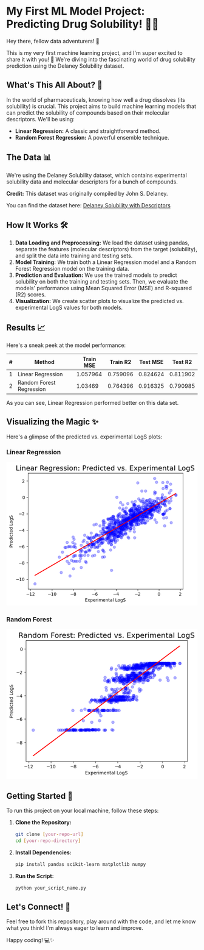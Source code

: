 # My First ML Model Project: Predicting Drug Solubility! 🧪✨

Hey there, fellow data adventurers! 👋

This is my very first machine learning project, and I'm super excited to share it with you! 🎉 We're diving into the fascinating world of drug solubility prediction using the Delaney Solubility dataset.

## What's This All About? 🤔

In the world of pharmaceuticals, knowing how well a drug dissolves (its solubility) is crucial. This project aims to build machine learning models that can predict the solubility of compounds based on their molecular descriptors. We'll be using:

* **Linear Regression:** A classic and straightforward method.
* **Random Forest Regression:** A powerful ensemble technique.

## The Data 📊

We're using the Delaney Solubility dataset, which contains experimental solubility data and molecular descriptors for a bunch of compounds.

**Credit:** This dataset was originally compiled by John S. Delaney.

You can find the dataset here: [Delaney Solubility with Descriptors](https://raw.githubusercontent.com/dataprofessor/data/refs/heads/master/delaney_solubility_with_descriptors.csv)

## How It Works 🛠️

1.  **Data Loading and Preprocessing:** We load the dataset using pandas, separate the features (molecular descriptors) from the target (solubility), and split the data into training and testing sets.
2.  **Model Training:** We train both a Linear Regression model and a Random Forest Regression model on the training data.
3.  **Prediction and Evaluation:** We use the trained models to predict solubility on both the training and testing sets. Then, we evaluate the models' performance using Mean Squared Error (MSE) and R-squared (R2) scores.
4.  **Visualization:** We create scatter plots to visualize the predicted vs. experimental LogS values for both models.

## Results 📈

Here's a sneak peek at the model performance:

| # | Method                   | Train MSE | Train R2 | Test MSE | Test R2 |
|---|--------------------------|-----------|----------|----------|---------|
| 1 | Linear Regression        | 1.057964  | 0.759096 | 0.824624 | 0.811902|
| 2 | Random Forest Regression | 1.03469   | 0.764396 | 0.916325 | 0.790985|

As you can see, Linear Regression performed better on this data set.

## Visualizing the Magic ✨

Here's a glimpse of the predicted vs. experimental LogS plots:

### Linear Regression

![Linear Regression Plot](linear_regression_plot.png)

### Random Forest

![Random Forest Plot](random_forest_plot.png)

## Getting Started 🚀

To run this project on your local machine, follow these steps:

1.  **Clone the Repository:**

    ```bash
    git clone [your-repo-url]
    cd [your-repo-directory]
    ```

2.  **Install Dependencies:**

    ```bash
    pip install pandas scikit-learn matplotlib numpy
    ```

3.  **Run the Script:**

    ```bash
    python your_script_name.py
    ```

## Let's Connect! 🤝

Feel free to fork this repository, play around with the code, and let me know what you think! I'm always eager to learn and improve.

Happy coding! 💻✨
